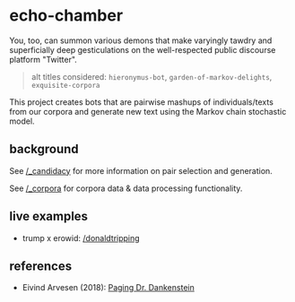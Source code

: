 # echo-chamber

You, too, can summon various demons that make varyingly tawdry and superficially deep gesticulations on the well-respected public discourse platform "Twitter".

>alt titles considered: `hieronymus-bot`, `garden-of-markov-delights`, `exquisite-corpora`

This project creates bots that are pairwise mashups of individuals/texts from our corpora and generate new text using the Markov chain stochastic model.

## background

See [/\_candidacy](./_candidacy) for more information on pair selection and generation.

See [/\_corpora](./_corpora) for corpora data & data processing functionality.

## live examples

- trump x erowid: [/donaldtripping](https://twitter.com/donaldtripping)

## references

* Eivind Arvesen (2018): [Paging Dr. Dankenstein](https://www.eivindarvesen.com/blog/2018/06/20/paging-dr--dankenstein)
